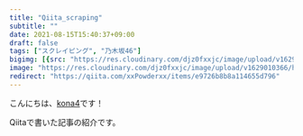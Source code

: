 ```yaml
---
title: "Qiita_scraping"
subtitle: ""
date: 2021-08-15T15:40:37+09:00
draft: false
tags: ["スクレイピング", "乃木坂46"]
bigimg: [{src: "https://res.cloudinary.com/djz0fxxjc/image/upload/v1629010366/https___qiita-image-store.s3.ap-northeast-1.amazonaws.com_0_533114_3819c1dd-95be-acb1-e018-f524e0190df4_xbl7kx.png", desc: ""},]
image: "https://res.cloudinary.com/djz0fxxjc/image/upload/v1629010366/https___qiita-image-store.s3.ap-northeast-1.amazonaws.com_0_533114_3819c1dd-95be-acb1-e018-f524e0190df4_xbl7kx.png"
redirect: "https://qiita.com/xxPowderxx/items/e9726b8b8a114655d796"
---
```


こんにちは、[kona4](https://twitter.com/YoKaU2)です！

Qiitaで書いた記事の紹介です。

<!--more-->